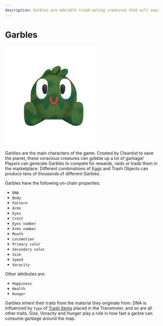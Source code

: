 ```yaml
---
description: Garbles are adorable trash-eating creatures that will save the planet!
---
```


# Garbles

![A baby garble](<../.gitbook/assets/Garbles-OrganicCharacter-v2isoBaby copy (1).jpg>)

Garbles are the main characters of the game. Created by Cleantist to save the planet, these voracious creatures can gobble up a lot of garbage! Players can generate Garbles to compete for rewards, raids or trade them in the marketplace. Different combinations of Eggs and Trash Objects can produce tens of thousands of different Garbles.

Garbles have the following on-chain properties:

* `DNA` &#x20;
* `Body`
* `Pattern`
* `Arms`
* `Eyes`
* `Crest`
* `Eyes number`
* `Arms number`
* `Mouth`
* `Locomotion`
* `Primary color`
* `Secondary color`
* `Size`
* `Speed`
* `Voracity`

Other attributes are:

* `Happiness`
* `Health`
* `Hunger`

Garbles inherit their traits from the material they originate from. DNA is influenced by `type` of  [Trash Items](resources/nft/trash-items.md) placed in the Transmuter, and so are all other traits. Size, Voracity and Hunger play a role in how fast a garble can consume garbage around the map.

